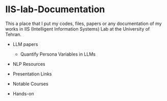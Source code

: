 # IIS-lab-Documentation

This a place that I put my codes, files, papers or any documentation of my works in IIS (Intelligent Information Systems) Lab at the University of Tehran.


- LLM papers
  - Quantify Persona Variables in LLMs
  
  
- NLP Resources
- Presentation Links
- Notable Courses
- Hands-on
